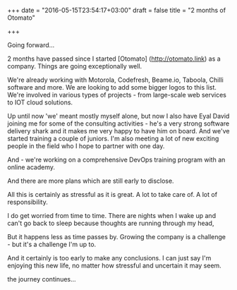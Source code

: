 +++
date = "2016-05-15T23:54:17+03:00"
draft = false
title = "2 months of Otomato"

+++

Going forward...

2 months have passed since I started [Otomato] (http://otomato.link) as a company.
Things are going exceptionally well.

We're already working with Motorola, Codefresh, Beame.io, Taboola, Chilli software and more.
We are looking to add some bigger logos to this list.
We're involved in various types of projects - from large-scale web services to IOT cloud solutions.

Up until now 'we' meant mostly myself alone, but now I also have Eyal David joining me for some of the consulting activities - he's a very strong software delivery shark and it makes me very happy to have him on board. And we've started training a couple of juniors.
I'm also meeting a lot of new exciting people in the field who I hope to partner with one day.

And - we're working on a comprehensive DevOps training program with an online academy.

And there are more plans which are still early to disclose.

All this is certainly as stressful as it is great.
A lot to take care of. A lot of responsibility.

I do get worried from time to time.
There are nights when I wake up and can't go back to sleep because thoughts are running through my head,

But it happens less as time passes by.
Growing the company is a challenge - but it's a challenge I'm up to.

And it certainly is too early to make any conclusions. I can just say I'm enjoying this new life, no matter how stressful and uncertain it may seem.

the journey continues...
